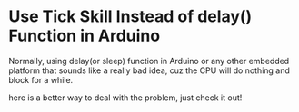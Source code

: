 # Use Tick Skill Instead of delay() Function in Arduino

Normally, using delay(or sleep) function in Arduino or any other embedded platform that sounds like a really bad idea, cuz the CPU will  do nothing and block for a while.

here is a better way to deal with the problem, just check it out!